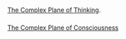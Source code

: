 ###
[The Complex Plane of Thinking](https://github.com/smddyakonov/The_Complex_Plane_of_Thinking/blob/main/The%20Complex%20Plane%20of%20Thinking.md).
###
[The Complex Plane of Consciousness](https://github.com/smddyakonov/The_Complex_Plane_of_Thinking/blob/main/Complex%20Plane%20Of%20Consciousness.md)
